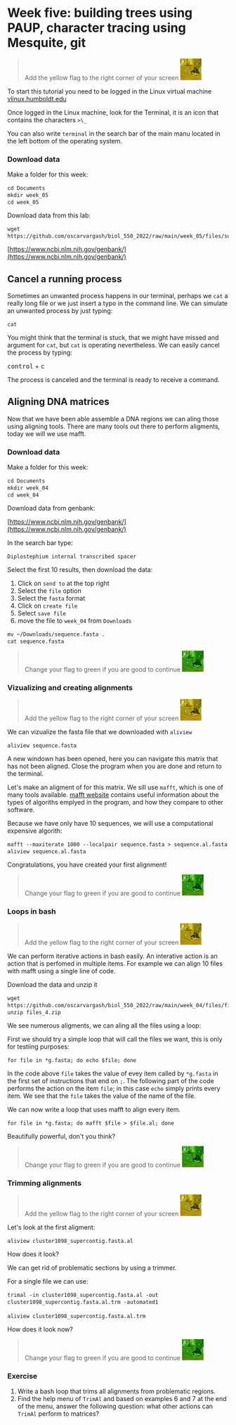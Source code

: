 # Week five: building trees using PAUP, character tracing using Mesquite, git

> Add the yellow flag to the right corner of your screen ![](img/yellow.jpeg)

To start this tutorial you need to be logged in the Linux virtual machine
[vlinux.humboldt.edu](https://vlinux.humboldt.edu/)

Once logged in the Linux machine, look for the Terminal, it is an icon that contains the characters `>\_`

You can also write `terminal` in the search bar of the main manu located in the left bottom of the operating system.

### Download data

Make a folder for this week:

```
cd Documents
mkdir week_05
cd week_05
```

Download data from this lab:

```
wget https://github.com/oscarvargash/biol_550_2022/raw/main/week_05/files/supermatrix.fasta
```

[https://www.ncbi.nlm.nih.gov/genbank/](https://www.ncbi.nlm.nih.gov/genbank/)














## Cancel a running process

Sometimes an unwanted process happens in our terminal, perhaps we `cat` a really long file or we just insert a typo in the command line. We can simulate an unwanted process by just typing:

```
cat
```

You might think that the terminal is stuck, that we might have missed and argument for `cat`, but `cat`  is operating nevertheless. We can easily cancel the process by typing:

<kbd>control</kbd> + <kbd>c</kbd>

The process is canceled and the terminal is ready to receive a command.

## Aligning DNA matrices

Now that we have been able assemble a DNA regions we can aling those using aligning tools. There are many tools out there to perform aligments, today we will we use mafft.

### Download data

Make a folder for this week:

```
cd Documents
mkdir week_04
cd week_04
```

Download data from genbank:

[https://www.ncbi.nlm.nih.gov/genbank/](https://www.ncbi.nlm.nih.gov/genbank/)

In the search bar type:

```
Diplostephium internal transcribed spacer
```

Select the first 10 results, then download the data:

1. Click on `send to` at the top right
2. Select the `file` option
3. Select the `fasta` format
4. Click on `create file`
5. Select `save file`
6. move the file to `week_04` from `Downloads`

```
mv ~/Downloads/sequence.fasta .
cat sequence.fasta
```

> Change your flag to green if you are good to continue ![](img/green.jpeg)

### Vizualizing and creating alignments

> Add the yellow flag to the right corner of your screen ![](img/yellow.jpeg)

We can vizualize the fasta file that we downloaded with `aliview`

```
aliview sequence.fasta 
```

A new windown has been opened, here you can navigate this matrix that has not been aligned. Close the program when you are done and return to the terminal.

Let's make an aligment of for this matrix. We sill use `mafft`, which is one of many tools available. [mafft website](https://mafft.cbrc.jp/alignment/software/algorithms/algorithms.html) contains useful information about the types of algoriths emplyed in the program, and how they compare to other software.

Because we have only have 10 sequences, we will use a computational expensive algorith:

```
mafft --maxiterate 1000 --localpair sequence.fasta > sequence.al.fasta 
aliview sequence.al.fasta
```
Congratulations, you have created your first alignment!

> Change your flag to green if you are good to continue ![](img/green.jpeg)

### Loops in bash

> Add the yellow flag to the right corner of your screen ![](img/yellow.jpeg)

We can perform iterative actions in bash easily. An interative action is an action that is perfomed in multiple items. For example we can align 10 files with mafft using a single line of code. 

Download the data and unzip it

```
wget https://github.com/oscarvargash/biol_550_2022/raw/main/week_04/files/files_4.zip
unzip files_4.zip
```

We see numerous aligments, we can aling all the files using a loop:

First we should try a simple loop that will call the files we want, this is only for testiing purposes:

```
for file in *g.fasta; do echo $file; done
```

In the code above `file` takes the value of evey item called by `*g.fasta`  in the first set of instructions that end on `;`. The following part of the code performs the action on the item `file`; in this case `echo` simply prints every item. We see that the `file` takes the value of the name of the file.

We can now write a loop that uses mafft to align every item. 

```
for file in *g.fasta; do mafft $file > $file.al; done
```

Beautifully powerful, don't you think?

> Change your flag to green if you are good to continue ![](img/green.jpeg)

### Trimming alignments 

> Add the yellow flag to the right corner of your screen ![](img/yellow.jpeg)

Let's look at the first aligment:

```
aliview cluster1098_supercontig.fasta.al
```

How does it look?

We can get rid of problematic sections by using a trimmer.

For a single file we can use:

```
trimal -in cluster1098_supercontig.fasta.al -out cluster1098_supercontig.fasta.al.trm -automated1

aliview cluster1098_supercontig.fasta.al.trm 
```

How does it look now?


> Change your flag to green if you are good to continue ![](img/green.jpeg)

### Exercise

1. Write a bash loop that trims all alignments from problematic regions.
2. Find the help menu of `TrimAl` and based on examples 6 and 7 at the end of the menu, answer the following question: what other actions can `TrimAl` perform to matrices?


